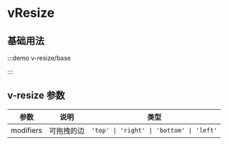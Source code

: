 <script>
if (!import.meta.env.SSR) {
  document.body.classList.add('vp-raw')
}
</script>

# vResize

## 基础用法

:::demo v-resize/base

:::

## v-resize 参数

| 参数      | 说明       | 类型                                     |
| --------- | ---------- | ---------------------------------------- |
| modifiers | 可拖拽的边 | `'top' \| 'right' \| 'bottom' \| 'left'` |
